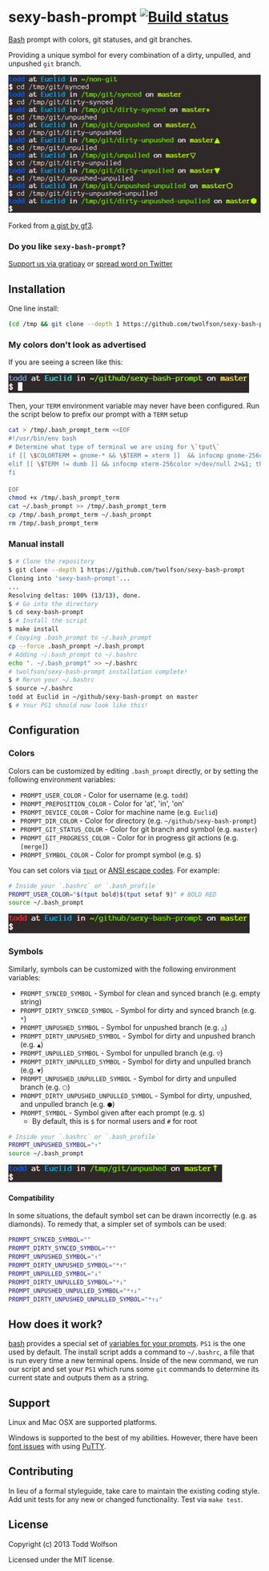 # sexy-bash-prompt [![Build status](https://travis-ci.org/twolfson/sexy-bash-prompt.png?branch=master)](https://travis-ci.org/twolfson/sexy-bash-prompt)

[Bash][bash] prompt with colors, git statuses, and git branches.

Providing a unique symbol for every combination of a dirty, unpulled, and unpushed `git` branch.

![sexy-bash-prompt screenshot][screenshot]

[screenshot]: screenshot.png

Forked from [a gist by gf3][sexy-bash-orig].

[sexy-bash-orig]: https://gist.github.com/gf3/306785/a35d28b6bdd0f7c54318cce510738438f04dabaa

### Do you like `sexy-bash-prompt`?
[Support us via gratipay][gratipay] or [spread word on Twitter][twitter]

[gratipay]: https://gratipay.com/sexybashprompt/
[twitter]: https://twitter.com/intent/tweet?text=Bash%20prompt%20with%20colors%2C%20git%20statuses%2C%20and%20git%20branches&url=https%3A%2F%2Fgithub.com%2Ftwolfson%2Fsexy-bash-prompt&via=sexybashprompt

## Installation
One line install:

```bash
(cd /tmp && git clone --depth 1 https://github.com/twolfson/sexy-bash-prompt && cd sexy-bash-prompt && make install) && source ~/.bashrc
```

### My colors don't look as advertised
If you are seeing a screen like this:

![Bad TERM config](docs/bad_term.png)

Then, your `TERM` environment variable may never have been configured. Run the script below to prefix our prompt with a `TERM` setup

```bash
cat > /tmp/.bash_prompt_term <<EOF
#!/usr/bin/env bash
# Determine what type of terminal we are using for \`tput\`
if [[ \$COLORTERM = gnome-* && \$TERM = xterm ]]  && infocmp gnome-256color >/dev/null 2>&1; then export TERM=gnome-256color
elif [[ \$TERM != dumb ]] && infocmp xterm-256color >/dev/null 2>&1; then export TERM=xterm-256color
fi

EOF
chmod +x /tmp/.bash_prompt_term
cat ~/.bash_prompt >> /tmp/.bash_prompt_term
cp /tmp/.bash_prompt_term ~/.bash_prompt
rm /tmp/.bash_prompt_term
```

### Manual install
```bash
$ # Clone the repository
$ git clone --depth 1 https://github.com/twolfson/sexy-bash-prompt
Cloning into 'sexy-bash-prompt'...
...
Resolving deltas: 100% (13/13), done.
$ # Go into the directory
$ cd sexy-bash-prompt
$ # Install the script
$ make install
# Copying .bash_prompt to ~/.bash_prompt
cp --force .bash_prompt ~/.bash_prompt
# Adding ~/.bash_prompt to ~/.bashrc
echo ". ~/.bash_prompt" >> ~/.bashrc
# twolfson/sexy-bash-prompt installation complete!
$ # Rerun your ~/.bashrc
$ source ~/.bashrc
todd at Euclid in ~/github/sexy-bash-prompt on master
$ # Your PS1 should now look like this!
```

## Configuration
### Colors
Colors can be customized by editing `.bash_prompt` directly, or by setting the following environment variables:

- `PROMPT_USER_COLOR` - Color for username (e.g. `todd`)
- `PROMPT_PREPOSITION_COLOR` - Color for 'at', 'in', 'on'
- `PROMPT_DEVICE_COLOR` - Color for machine name (e.g. `Euclid`)
- `PROMPT_DIR_COLOR` - Color for directory (e.g. `~/github/sexy-bash-prompt`)
- `PROMPT_GIT_STATUS_COLOR` - Color for git branch and symbol (e.g. `master`)
- `PROMPT_GIT_PROGRESS_COLOR` - Color for in progress git actions (e.g. `[merge]`)
- `PROMPT_SYMBOL_COLOR` - Color for prompt symbol (e.g. `$`)

You can set colors via [`tput`][] or [ANSI escape codes][]. For example:

[`tput`]: http://en.wikipedia.org/wiki/Tput
[ANSI escape codes]: http://en.wikipedia.org/wiki/ANSI_escape_code

```bash
# Inside your `.bashrc` or `.bash_profile`
PROMPT_USER_COLOR="$(tput bold)$(tput setaf 9)" # BOLD RED
source ~/.bash_prompt
```

![Color overridden prompt](docs/color_override.png)

### Symbols
Similarly, symbols can be customized with the following environment variables:

- `PROMPT_SYNCED_SYMBOL` - Symbol for clean and synced branch (e.g. empty string)
- `PROMPT_DIRTY_SYNCED_SYMBOL` - Symbol for dirty and synced branch (e.g. `*`)
- `PROMPT_UNPUSHED_SYMBOL` - Symbol for unpushed branch (e.g. `△`)
- `PROMPT_DIRTY_UNPUSHED_SYMBOL` - Symbol for dirty and unpushed branch (e.g. `▲`)
- `PROMPT_UNPULLED_SYMBOL` - Symbol for unpulled branch (e.g. `▽`)
- `PROMPT_DIRTY_UNPULLED_SYMBOL` - Symbol for dirty and unpulled branch (e.g. `▼`)
- `PROMPT_UNPUSHED_UNPULLED_SYMBOL` - Symbol for dirty and unpulled branch (e.g. `⬡`)
- `PROMPT_DIRTY_UNPUSHED_UNPULLED_SYMBOL` - Symbol for dirty, unpushed, and unpulled branch (e.g. `⬢`)
- `PROMPT_SYMBOL` - Symbol given after each prompt (e.g. `$`)
    - By default, this is `$` for normal users and `#` for root

```bash
# Inside your `.bashrc` or `.bash_profile`
PROMPT_UNPUSHED_SYMBOL="↑"
source ~/.bash_prompt
```

![Symbol overridden prompt](docs/symbol_override.png)

#### Compatibility
In some situations, the default symbol set can be drawn incorrectly (e.g. as diamonds). To remedy that, a simpler set of symbols can be used:

```bash
PROMPT_SYNCED_SYMBOL=""
PROMPT_DIRTY_SYNCED_SYMBOL="*"
PROMPT_UNPUSHED_SYMBOL="↑"
PROMPT_DIRTY_UNPUSHED_SYMBOL="*↑"
PROMPT_UNPULLED_SYMBOL="↓"
PROMPT_DIRTY_UNPULLED_SYMBOL="*↓"
PROMPT_UNPUSHED_UNPULLED_SYMBOL="*↑↓"
PROMPT_DIRTY_UNPUSHED_UNPULLED_SYMBOL="*↑↓"
```

## How does it work?
[bash][bash] provides a special set of [variables for your prompts][ps-vars]. `PS1` is the one used by default. The install script adds a command to `~/.bashrc`, a file that is run every time a new terminal opens. Inside of the new command, we run our script and set your `PS1` which runs some `git` commands to determine its current state and outputs them as a string.

[bash]: https://en.wikipedia.org/wiki/Bash_%28Unix_shell%29
[ps-vars]: http://www.gnu.org/software/bash/manual/bashref.html#index-PS1

## Support
Linux and Mac OSX are supported platforms.

Windows is supported to the best of my abilities. However, there have been [font issues][putty-issue] with using [PuTTY][].

[PuTTY]: http://www.chiark.greenend.org.uk/~sgtatham/putty/download.html
[putty-issue]: https://github.com/twolfson/sexy-bash-prompt/issues/7

## Contributing
In lieu of a formal styleguide, take care to maintain the existing coding style. Add unit tests for any new or changed functionality. Test via `make test`.

## License
Copyright (c) 2013 Todd Wolfson

Licensed under the MIT license.

